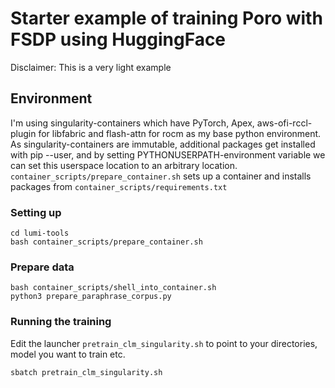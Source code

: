 # Starter example of training Poro with FSDP using HuggingFace 

Disclaimer: This is a very light example

## Environment
I'm using singularity-containers which have PyTorch, Apex, aws-ofi-rccl-plugin for libfabric and flash-attn for rocm as my base python environment. As singularity-containers are immutable,
additional packages get installed with pip --user, and by setting PYTHONUSERPATH-environment variable we can set this userspace location to an arbitrary location. 
`container_scripts/prepare_container.sh` sets up a container and installs packages from `container_scripts/requirements.txt`

### Setting up
```git clone https://github.com/luukkonenr/lumi-tools.git
cd lumi-tools
bash container_scripts/prepare_container.sh
```

### Prepare data

```
bash container_scripts/shell_into_container.sh
python3 prepare_paraphrase_corpus.py
```

### Running the training

Edit the launcher `pretrain_clm_singularity.sh` to point to your directories, model you want to train etc. 

`sbatch pretrain_clm_singularity.sh`
